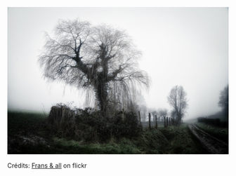 ![Alicia](/images/2022-10-02.jpg)

Crédits: [Frans & all](https://www.flickr.com/people/fransall/) on flickr